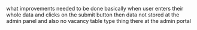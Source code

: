 what improvements needed to be done 
basically when user enters their whole data and clicks on the submit button then data not stored at the admin panel 
and also no vacancy table type thing there at the admin portal 
